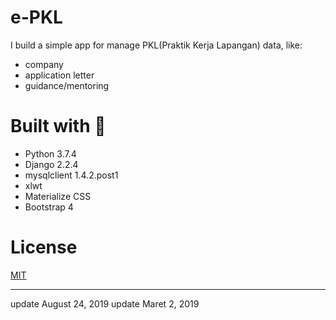 # e-PKL
I build a simple app for manage PKL(Praktik Kerja Lapangan) data, like:
* company
* application letter
* guidance/mentoring

# Built with 💜
* Python 3.7.4
* Django 2.2.4
* mysqlclient 1.4.2.post1
* xlwt
* Materialize CSS
* Bootstrap 4

# License
[MIT](https://github.com/HilmiZul/epkl3/blob/master/LICENSE)

---
update August 24, 2019
update Maret 2, 2019
